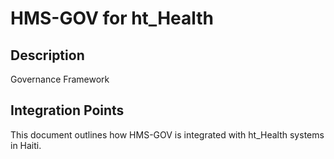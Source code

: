 # HMS-GOV for ht_Health

## Description

Governance Framework

## Integration Points

This document outlines how HMS-GOV is integrated with ht_Health systems in Haiti.
